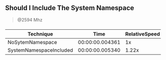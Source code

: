 
Should I Include The System Namespace
-------------------------------------
> @2594 Mhz


### 


|Technique              |Time           |RelativeSpeed|Throughput|
|-----------------------|---------------|-------------|----------|
|NoSytemNamespace       |00:00:00.004361|1x           |22929.99/s|
|SystemNamespaceIncluded|00:00:00.005340|1.22x        |18724.49/s|




